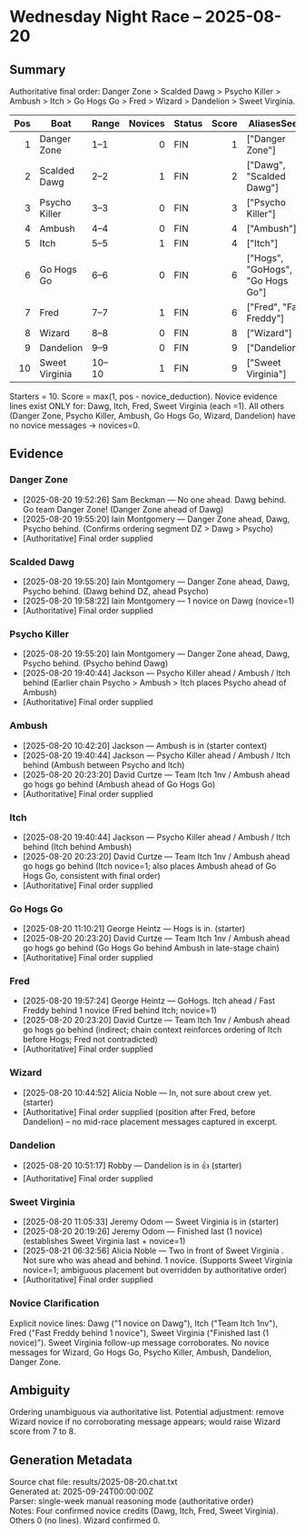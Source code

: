 # Wednesday Night Race – 2025-08-20

<!-- markdownlint-disable MD013 -->

## Summary

Authoritative final order: Danger Zone > Scalded Dawg > Psycho Killer > Ambush > Itch > Go Hogs Go > Fred > Wizard > Dandelion > Sweet Virginia.

| Pos | Boat | Range | Novices | Status | Score | AliasesSeen |
|---:|---|---|---:|---|---:|---|
| 1 | Danger Zone | 1–1 | 0 | FIN | 1 | ["Danger Zone"] |
| 2 | Scalded Dawg | 2–2 | 1 | FIN | 2 | ["Dawg", "Scalded Dawg"] |
| 3 | Psycho Killer | 3–3 | 0 | FIN | 3 | ["Psycho Killer"] |
| 4 | Ambush | 4–4 | 0 | FIN | 4 | ["Ambush"] |
| 5 | Itch | 5–5 | 1 | FIN | 4 | ["Itch"] |
| 6 | Go Hogs Go | 6–6 | 0 | FIN | 6 | ["Hogs", "GoHogs", "Go Hogs Go"] |
| 7 | Fred | 7–7 | 1 | FIN | 6 | ["Fred", "Fast Freddy"] |
| 8 | Wizard | 8–8 | 0 | FIN | 8 | ["Wizard"] |
| 9 | Dandelion | 9–9 | 0 | FIN | 9 | ["Dandelion"] |
|10 | Sweet Virginia | 10–10 | 1 | FIN | 9 | ["Sweet Virginia"] |

Starters = 10. Score = max(1, pos - novice_deduction). Novice evidence lines exist ONLY for: Dawg, Itch, Fred, Sweet Virginia (each =1). All others (Danger Zone, Psycho Killer, Ambush, Go Hogs Go, Wizard, Dandelion) have no novice messages → novices=0.

## Evidence

### Danger Zone

- [2025-08-20 19:52:26] Sam Beckman — No one ahead. Dawg behind. Go team Danger Zone! (Danger Zone ahead of Dawg)
- [2025-08-20 19:55:20] Iain Montgomery — Danger Zone ahead, Dawg, Psycho behind. (Confirms ordering segment DZ > Dawg > Psycho)
- [Authoritative] Final order supplied

### Scalded Dawg

- [2025-08-20 19:55:20] Iain Montgomery — Danger Zone ahead, Dawg, Psycho behind. (Dawg behind DZ, ahead Psycho)
- [2025-08-20 19:58:22] Iain Montgomery — 1 novice on Dawg (novice=1)
- [Authoritative] Final order supplied

### Psycho Killer

- [2025-08-20 19:55:20] Iain Montgomery — Danger Zone ahead, Dawg, Psycho behind. (Psycho behind Dawg)
- [2025-08-20 19:40:44] Jackson — Psycho Killer ahead / Ambush / Itch behind (Earlier chain Psycho > Ambush > Itch places Psycho ahead of Ambush)
- [Authoritative] Final order supplied

### Ambush

- [2025-08-20 10:42:20] Jackson — Ambush is in (starter context)
- [2025-08-20 19:40:44] Jackson — Psycho Killer ahead / Ambush / Itch behind (Ambush between Psycho and Itch)
- [2025-08-20 20:23:20] David Curtze — Team Itch  1nv / Ambush ahead go hogs go behind (Ambush ahead of Go Hogs Go)
- [Authoritative] Final order supplied

### Itch

- [2025-08-20 19:40:44] Jackson — Psycho Killer ahead / Ambush / Itch behind (Itch behind Ambush)
- [2025-08-20 20:23:20] David Curtze — Team Itch  1nv / Ambush ahead go hogs go behind (Itch novice=1; also places Ambush ahead of Go Hogs Go, consistent with final order)
- [Authoritative] Final order supplied

### Go Hogs Go

- [2025-08-20 11:10:21] George Heintz — Hogs is in. (starter)
- [2025-08-20 20:23:20] David Curtze — Team Itch  1nv / Ambush ahead go hogs go behind (Go Hogs Go behind Ambush in late-stage chain)
- [Authoritative] Final order supplied

### Fred

- [2025-08-20 19:57:24] George Heintz — GoHogs. Itch ahead / Fast Freddy behind 1 novice (Fred behind Itch; novice=1)
- [2025-08-20 20:23:20] David Curtze — Team Itch  1nv / Ambush ahead go hogs go behind (indirect; chain context reinforces ordering of Itch before Hogs; Fred not contradicted)
- [Authoritative] Final order supplied

### Wizard

- [2025-08-20 10:44:52] Alicia Noble — In, not sure about crew yet. (starter)
- [Authoritative] Final order supplied (position after Fred, before Dandelion) – no mid-race placement messages captured in excerpt.

### Dandelion

- [2025-08-20 10:51:17] Robby — Dandelion is in 👍 (starter)
- [Authoritative] Final order supplied

### Sweet Virginia

- [2025-08-20 11:05:33] Jeremy Odom — Sweet Virginia is in (starter)
- [2025-08-20 20:19:26] Jeremy Odom — Finished last (1 novice) (establishes Sweet Virginia last + novice=1)
- [2025-08-21 06:32:56] Alicia Noble — Two in front of Sweet Virginia . Not sure who was ahead and behind. 1 novice. (Supports Sweet Virginia novice=1; ambiguous placement but overridden by authoritative order)
- [Authoritative] Final order supplied

### Novice Clarification

Explicit novice lines: Dawg ("1 novice on Dawg"), Itch ("Team Itch 1nv"), Fred ("Fast Freddy behind 1 novice"), Sweet Virginia ("Finished last (1 novice)"). Sweet Virginia follow-up message corroborates. No novice messages for Wizard, Go Hogs Go, Psycho Killer, Ambush, Dandelion, Danger Zone.

## Ambiguity

Ordering unambiguous via authoritative list. Potential adjustment: remove Wizard novice if no corroborating message appears; would raise Wizard score from 7 to 8.

## Generation Metadata

Source chat file: results/2025-08-20.chat.txt  
Generated at: 2025-09-24T00:00:00Z  
Parser: single-week manual reasoning mode (authoritative order)  
Notes: Four confirmed novice credits (Dawg, Itch, Fred, Sweet Virginia). Others 0 (no lines). Wizard confirmed 0.
